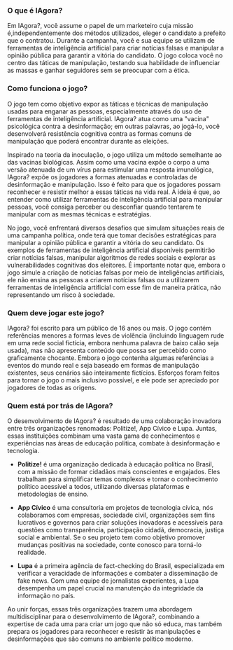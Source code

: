 ### O que é IAgora?
Em IAgora?, você assume o papel de um marketeiro cuja missão é,independentemente dos métodos utilizados, eleger o candidato a prefeito que o contratou. Durante a campanha, você e sua equipe se utilizam de ferramentas de inteligência artificial para criar notícias falsas e manipular a opinião pública para garantir a vitória do candidato. O jogo coloca você no centro das táticas de manipulação, testando sua habilidade de influenciar as massas e ganhar seguidores sem se preocupar com a ética.

### Como funciona o jogo?
O jogo tem como objetivo expor as táticas e técnicas de manipulação usadas para enganar as pessoas, especialmente através do uso de ferramentas de inteligência artificial. IAgora? atua como uma "vacina" psicológica contra a desinformação; em outras palavras, ao jogá-lo, você desenvolverá resistência cognitiva contra as formas comuns de manipulação que poderá encontrar durante as eleições.

Inspirado na teoria da inoculação, o jogo utiliza um método semelhante ao das vacinas biológicas. Assim como uma vacina expõe o corpo a uma versão atenuada de um vírus para estimular uma resposta imunológica, IAgora? expõe os jogadores a formas atenuadas e controladas de desinformação e manipulação. Isso é feito para que os jogadores possam reconhecer e resistir melhor a essas táticas na vida real. A ideia é que, ao entender como utilizar ferramentas de inteligência artificial para manipular pessoas, você consiga perceber ou desconfiar quando tentarem te manipular com as mesmas técnicas e estratégias.

No jogo, você enfrentará diversos desafios que simulam situações reais de uma campanha política, onde terá que tomar decisões estratégicas para manipular a opinião pública e garantir a vitória do seu candidato. Os exemplos de ferramentas de inteligência artificial disponíveis permitirão criar notícias falsas, manipular algoritmos de redes sociais e explorar as vulnerabilidades cognitivas dos eleitores. É importante notar que, embora o jogo simule a criação de notícias falsas por meio de inteligências artificiais, ele não ensina as pessoas a criarem notícias falsas ou a utilizarem ferramentas de inteligência artificial com esse fim de maneira prática, não representando um risco à sociedade.

### Quem deve jogar este jogo?
IAgora? foi escrito para um público de 16 anos ou mais. O jogo contém referências menores a formas leves de violência (incluindo linguagem rude em uma rede social fictícia, embora nenhuma palavra de baixo calão seja usada), mas não apresenta conteúdo que possa ser percebido como graficamente chocante. Embora o jogo contenha algumas referências a eventos do mundo real e seja baseado em formas de manipulação existentes, seus cenários são inteiramente fictícios. Esforços foram feitos para tornar o jogo o mais inclusivo possível, e ele pode ser apreciado por jogadores de todas as origens.

### Quem está por trás de IAgora?
O desenvolvimento de IAgora? é resultado de uma colaboração inovadora entre três organizações renomadas: Politize!, App Cívico e Lupa. Juntas, essas instituições combinam uma vasta gama de conhecimentos e experiências nas áreas de educação política, combate à desinformação e tecnologia.

- **Politize!** é uma organização dedicada à educação política no Brasil, com a missão de formar cidadãos mais conscientes e engajados. Eles trabalham para simplificar temas complexos e tornar o conhecimento político acessível a todos, utilizando diversas plataformas e metodologias de ensino.

- **App Cívico** é uma consultoria em projetos de tecnologia cívica, nós colaboramos com empresas, sociedade civil, organizações sem fins lucrativos e governos para criar soluções inovadoras e acessíveis para questões como transparência, participação cidadã, democracia, justiça social e ambiental. Se o seu projeto tem como objetivo promover mudanças positivas na sociedade, conte conosco para torná-lo realidade.

- **Lupa** é a primeira agência de fact-checking do Brasil, especializada em verificar a veracidade de informações e combater a disseminação de fake news. Com uma equipe de jornalistas experientes, a Lupa desempenha um papel crucial na manutenção da integridade da informação no país.


Ao unir forças, essas três organizações trazem uma abordagem multidisciplinar para o desenvolvimento de IAgora?, combinando a expertise de cada uma para criar um jogo que não só educa, mas também prepara os jogadores para reconhecer e resistir às manipulações e desinformações que são comuns no ambiente político moderno.
